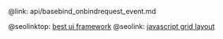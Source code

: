 @link: api/basebind_onbindrequest_event.md

@seolinktop: [best ui framework](https://webix.com)
@seolink: [javascript grid layout](https://webix.com/widget/layout/)